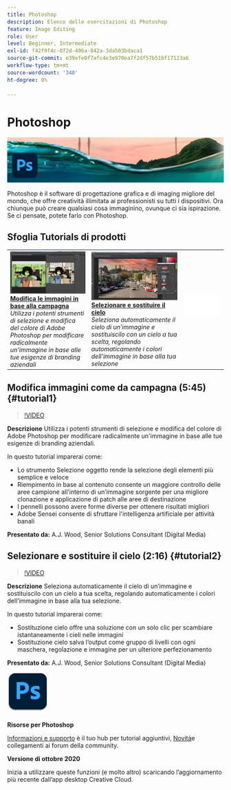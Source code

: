 ```yaml
---
title: Photoshop
description: Elenco delle esercitazioni di Photoshop
feature: Image Editing
role: User
level: Beginner, Intermediate
exl-id: f42f9f4c-072d-496a-842a-3da503bdaca1
source-git-commit: e39efe0f7afc4e3e970ea7f2df57b51bf17123a6
workflow-type: tm+mt
source-wordcount: '340'
ht-degree: 0%

---
```


# Photoshop

![Immagine esercitazione eroe](../assets/Photoshop.jpg)

Photoshop è il software di progettazione grafica e di imaging migliore del mondo, che offre creatività illimitata ai professionisti su tutti i dispositivi. Ora chiunque può creare qualsiasi cosa immaginino, ovunque ci sia ispirazione. Se ci pensate, potete farlo con Photoshop.

## Sfoglia Tutorials di prodotti

<table style="table-layout:fixed">
<tr>
 <td>
   <a href="photoshop.md#tutorial1">
      <img alt="Modifica le immagini in base alla campagna" src="../assets/PS_ObjectSelect_ContentAware_wood.jpg" />
   </a>
    <div>
   <a href="photoshop.md#tutorial1"><strong>Modifica le immagini in base alla campagna</strong></a>
    </div>
    <em>Utilizza i potenti strumenti di selezione e modifica del colore di Adobe Photoshop per modificare radicalmente un'immagine in base alle tue esigenze di branding aziendali</em>
    <br>
  </td>
  <td>
    <a href="photoshop.md#tutorial2">
        <img alt="Selezionare e sostituire il cielo" src="../assets/PS_Sky_Replace_wood.jpg" />
    </a>
    <div>
    <a href="photoshop.md#tutorial2"><strong>Selezionare e sostituire il cielo</strong></a>
    </div>
    <em>Seleziona automaticamente il cielo di un’immagine e sostituiscilo con un cielo a tua scelta, regolando automaticamente i colori dell’immagine in base alla tua selezione</em>
    <br>
  </td>
  <td>
    <img alt="Spaziatore" src="../assets/Whitespacer.png" />
    <div>
    <br>
  </td>
</tr>
</table>

## Modifica immagini come da campagna (5:45) {#tutorial1}

>[!VIDEO](https://video.tv.adobe.com/v/326950?hidetitle=true)

**Descrizione**
Utilizza i potenti strumenti di selezione e modifica del colore di Adobe Photoshop per modificare radicalmente un&#39;immagine in base alle tue esigenze di branding aziendali.

In questo tutorial imparerai come:
* Lo strumento Selezione oggetto rende la selezione degli elementi più semplice e veloce
* Riempimento in base al contenuto consente un maggiore controllo delle aree campione all’interno di un’immagine sorgente per una migliore clonazione e applicazione di patch alle aree di destinazione
* I pennelli possono avere forme diverse per ottenere risultati migliori
* Adobe Sensei consente di sfruttare l&#39;intelligenza artificiale per attività banali

**Presentato da:**
A.J. Wood, Senior Solutions Consultant (Digital Media)

## Selezionare e sostituire il cielo (2:16) {#tutorial2}

>[!VIDEO](https://video.tv.adobe.com/v/326953?hidetitle=true)

**Descrizione**
Seleziona automaticamente il cielo di un’immagine e sostituiscilo con un cielo a tua scelta, regolando automaticamente i colori dell’immagine in base alla tua selezione.

In questo tutorial imparerai come:
* Sostituzione cielo offre una soluzione con un solo clic per scambiare istantaneamente i cieli nelle immagini
* Sostituzione cielo salva l’output come gruppo di livelli con ogni maschera, regolazione e immagine per un ulteriore perfezionamento


**Presentato da:**
A.J. Wood, Senior Solutions Consultant (Digital Media)

![Logo Photoshop](../assets/ps_appicon_96.png)

**Risorse per Photoshop**

[Informazioni e supporto](https://helpx.adobe.com/support/photoshop.html) è il tuo hub per tutorial aggiuntivi, [Novità](https://helpx.adobe.com/photoshop/using/whats-new.html)e collegamenti ai forum della community.

**Versione di ottobre 2020**

Inizia a utilizzare queste funzioni (e molto altro) scaricando l’aggiornamento più recente dall’app desktop Creative Cloud.
